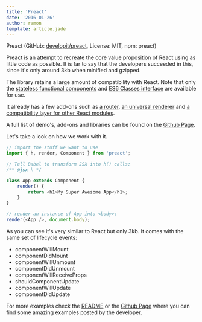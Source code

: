 ```yaml
---
title: 'Preact'
date: '2016-01-26'
author: ramon
template: article.jade
---
```


Preact (GitHub: [developit/preact](https://github.com/developit/preact), License: MIT, npm: preact)

Preact is an attempt to recreate the core value proposition of React using as little code as possible.
It is far to say that the developers succeeded in this, since it's only around 3kb when minified and gzipped.

The library retains a large amount of compatibility with React. Note that only the [stateless functional components](https://facebook.github.io/react/blog/2015/10/07/react-v0.14.html#stateless-functional-components) and [ES6 Classes interface](https://facebook.github.io/react/docs/reusable-components.html#es6-classes) are available for use.

It already has a few add-ons such as [a router](http://git.io/preact-router), [an universal renderer](http://git.io/preact-render-to-string) and [a compatibility layer for other React modules](https://github.com/developit/preact-compat).

A full list of demo's, add-ons and libraries can be found on the [Github Page](http://developit.github.io/preact/).

Let's take a look on how we work with it.

```javascript
// import the stuff we want to use
import { h, render, Component } from 'preact';

// Tell Babel to transform JSX into h() calls:
/** @jsx h */

class App extends Component {
    render() {
        return <h1>My Super Awesome App</h1>;
    }
}

// render an instance of App into <body>:
render(<App />, document.body);

```
As you can see it's very similar to React but only 3kb.
It comes with the same set of lifecycle events:

- componentWillMount
- componentDidMount
- componentWillUnmount
- componentDidUnmount
- componentWillReceiveProps
- shouldComponentUpdate
- componentWillUpdate
- componentDidUpdate

For more examples check the [README](https://github.com/developit/preact-compat) or the [Github Page](http://developit.github.io/preact/) where you can find some amazing examples posted by the developer.

